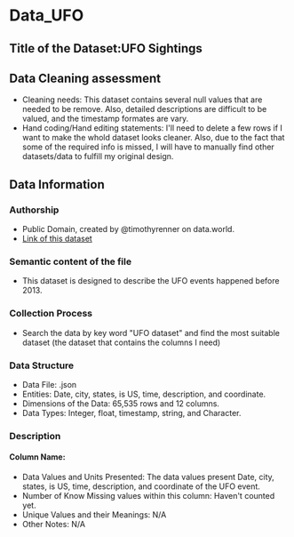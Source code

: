 # Data_UFO

## Title of the Dataset:UFO Sightings

## Data Cleaning assessment
* Cleaning needs: This dataset contains several null values that are needed to be remove. Also, detailed descriptions are difficult to be valued, and the timestamp formates are vary.
* Hand coding/Hand editing statements: I'll need to delete a few rows if I want to make the whold dataset looks cleaner. Also, due to the fact that some of the required info is missed, I will have to manually find other datasets/data to fulfill my original design.

## Data Information

### Authorship
* Public Domain, created by @timothyrenner on data.world.
* [Link of this dataset](https://data.world/timothyrenner/ufo-sightings/file/nuforc_reports.json)


### Semantic content of the file
* This dataset is designed to describe the UFO events happened before 2013. 

### Collection Process
* Search the data by key word "UFO dataset" and find the most suitable dataset (the dataset that contains the columns I need) 

### Data Structure
* Data File: .json
* Entities: Date, city, states, is US, time, description, and coordinate.
* Dimensions of the Data: 65,535 rows and 12 columns.
* Data Types: Integer, float, timestamp, string, and Character.

### Description 
#### Column Name:
* Data Values and Units Presented: The data values present Date, city, states, is US, time, description, and coordinate of the UFO event.
* Number of Know Missing values within this column: Haven't counted yet.
* Unique Values and their Meanings: N/A
* Other Notes: N/A
